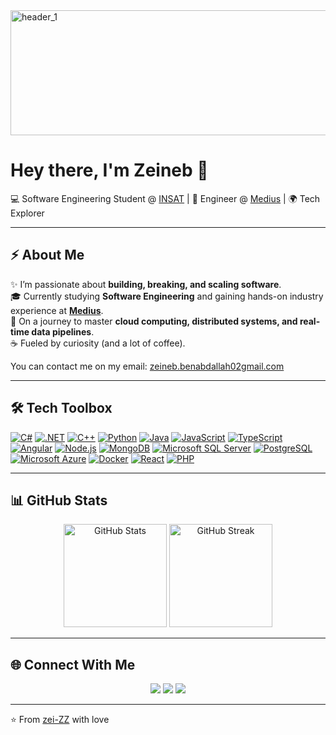 
<img width="1000" height="200" alt="header_1" src="https://github.com/user-attachments/assets/24c7f6a3-f60a-4012-97ea-f53cf1f7a14a" />

# Hey there, I'm Zeineb 👋  

💻 Software Engineering Student @ [INSAT](https://insat.rnu.tn/) | 🚀 Engineer @ [Medius](https://www.medius.com) | 🌍 Tech Explorer  

---

## ⚡ About Me  
✨ I’m passionate about **building, breaking, and scaling software**.  
🎓 Currently studying **Software Engineering** and gaining hands-on industry experience at **[Medius](https://www.medius.com)**.  
🌱 On a journey to master **cloud computing, distributed systems, and real-time data pipelines**.  
☕ Fueled by curiosity (and a lot of coffee).  

You can contact me on my email:   <a href="mailto:zeineb.benabdallah02gmail.com">zeineb.benabdallah02gmail.com</a>

---

## 🛠 Tech Toolbox  
[![C#](https://img.shields.io/badge/-C%23-239120?logo=c-sharp&logoColor=fff)](https://github.com/inttter/md-badges#programming-language) 
[![.NET](https://img.shields.io/badge/-.NET-512BD4?logo=dotnet&logoColor=fff)](https://github.com/inttter/md-badges#framework) 
[![C++](https://img.shields.io/badge/C++-%2300599C.svg?logo=c%2B%2B&logoColor=white)](#)
[![Python](https://img.shields.io/badge/-Python-3776AB?logo=python&logoColor=fff)](https://github.com/inttter/md-badges#programming-language) 
[![Java](https://img.shields.io/badge/-Java-007396?logo=java&logoColor=fff)](https://github.com/inttter/md-badges#programming-language) 
[![JavaScript](https://img.shields.io/badge/-JavaScript-F7DF1E?logo=javascript&logoColor=000)](https://github.com/inttter/md-badges#programming-language) 
[![TypeScript](https://img.shields.io/badge/-TypeScript-3178C6?logo=typescript&logoColor=fff)](https://github.com/inttter/md-badges#programming-language) 
[![Angular](https://img.shields.io/badge/Angular-%23DD0031.svg?logo=angular&logoColor=white)](https://github.com/inttter/md-badges#framework) 
[![Node.js](https://img.shields.io/badge/-Node.js-339933?logo=node.js&logoColor=fff)](https://github.com/inttter/md-badges#framework) 
[![MongoDB](https://img.shields.io/badge/-MongoDB-47A248?logo=mongodb&logoColor=fff)](https://github.com/inttter/md-badges#database) 
[![Microsoft SQL Server](https://custom-icon-badges.demolab.com/badge/Microsoft%20SQL%20Server-CC2927?logo=mssqlserver-white&logoColor=white)](#)
[![PostgreSQL](https://img.shields.io/badge/-PostgreSQL-4169E1?logo=postgresql&logoColor=fff)](https://github.com/inttter/md-badges#database) 
[![Microsoft Azure](https://custom-icon-badges.demolab.com/badge/Microsoft%20Azure-0089D6?logo=msazure&logoColor=white)](#)
[![Docker](https://img.shields.io/badge/-Docker-2496ED?logo=docker&logoColor=fff)](https://github.com/inttter/md-badges#cloud-system) 
[![React](https://img.shields.io/badge/-React-61DAFB?logo=react&logoColor=000)](https://github.com/inttter/md-badges#framework)
[![PHP](https://img.shields.io/badge/php-%23777BB4.svg?&logo=php&logoColor=white)](#)

---

## 📊 GitHub Stats  
<p align="center">
  <img src="https://github-readme-stats.vercel.app/api?username=zei-ZZ&show_icons=true&theme=tokyonight" alt="GitHub Stats" height="165"/>
  <img src="https://github-readme-streak-stats.herokuapp.com/?user=zei-ZZ&theme=tokyonight" alt="GitHub Streak" height="165"/>
</p>  


---

## 🌐 Connect With Me  
<p align="center">
  <a href="https://linkedin.com/in/zeineb-benabdallah"><img src="https://img.shields.io/badge/LinkedIn-%230A66C2.svg?logo=linkedin&logoColor=white" /></a>
  <a href="mailto:zeineb.benabdallah02gmail.com"><img src="https://img.shields.io/badge/Email-D14836?logo=gmail&logoColor=white" /></a>
  <a href="https://github.com/zei-ZZ"><img src="https://img.shields.io/badge/GitHub-181717?logo=github&logoColor=white" /></a>
</p>  

---

⭐️ From [zei-ZZ](https://github.com/zei-ZZ) with love 
